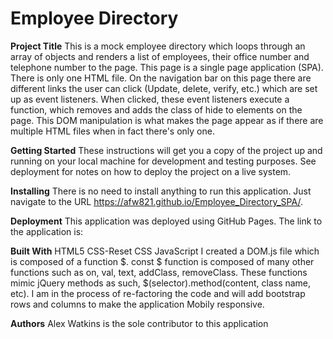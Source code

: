 # Employee Directory

**Project Title**
This is a mock employee directory which loops through an array of objects and renders a list of employees, their office number and telephone number to the page. This page is a single page application (SPA). There is only one HTML file. On the navigation bar on this page there are different links the user can click (Update, delete, verify, etc.) which are set up as event listeners. When clicked, these event listeners execute a function, which removes and adds the class of hide to elements on the page. This DOM manipulation is what makes the page appear as if there are multiple HTML files when in fact there's only one.

**Getting Started**
These instructions will get you a copy of the project up and running on your local machine for development and testing purposes. See deployment for notes on how to deploy the project on a live system.

**Installing**
There is no need to install anything to run this application. Just navigate to the URL https://afw821.github.io/Employee_Directory_SPA/.

**Deployment**
This application was deployed using GitHub Pages. The link to the application is:

**Built With**
HTML5
CSS-Reset CSS
JavaScript
I created a DOM.js file which is composed of a function $. const $ function is composed of many other functions such as on, val, text, addClass, removeClass. These functions mimic jQuery methods as such, $(selector).method(content, class name, etc).
I am in the process of re-factoring the code and will add bootstrap rows and columns to make the application Mobily responsive.

**Authors**
Alex Watkins is the sole contributor to this application

